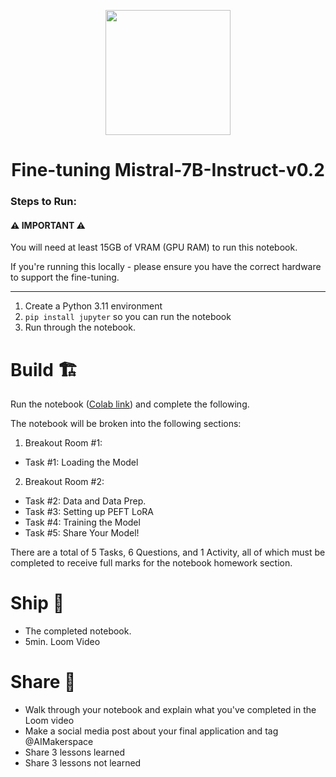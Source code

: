 <p align = "center" draggable=”false” ><img src="https://github.com/AI-Maker-Space/LLM-Dev-101/assets/37101144/d1343317-fa2f-41e1-8af1-1dbb18399719" 
     width="200px"
     height="auto"/>
</p>

## <h1 align="center" id="heading">Fine-tuning Mistral-7B-Instruct-v0.2</h1>

### Steps to Run:

#### ⚠ IMPORTANT ⚠

You will need at least 15GB of VRAM (GPU RAM) to run this notebook. 

If you're running this locally - please ensure you have the correct hardware to support the fine-tuning.

---

1. Create a Python 3.11 environment
2. `pip install jupyter` so you can run the notebook
3. Run through the notebook. 

# Build 🏗️

Run the notebook ([Colab link](https://colab.research.google.com/drive/137Y8Urjmn6WO_XctqvW6jfPG1oSi2w5D?usp=sharing)) and complete the following.

The notebook will be broken into the following sections:

1. Breakout Room #1:
  - Task #1: Loading the Model
2. Breakout Room #2:
  - Task #2: Data and Data Prep.
  - Task #3: Setting up PEFT LoRA
  - Task #4: Training the Model
  - Task #5: Share Your Model!

There are a total of 5 Tasks, 6 Questions, and 1 Activity, all of which must be completed to receive full marks for the notebook homework section.

# Ship 🚢

- The completed notebook. 
- 5min. Loom Video

# Share 🚀
- Walk through your notebook and explain what you've completed in the Loom video
- Make a social media post about your final application and tag @AIMakerspace
- Share 3 lessons learned
- Share 3 lessons not learned